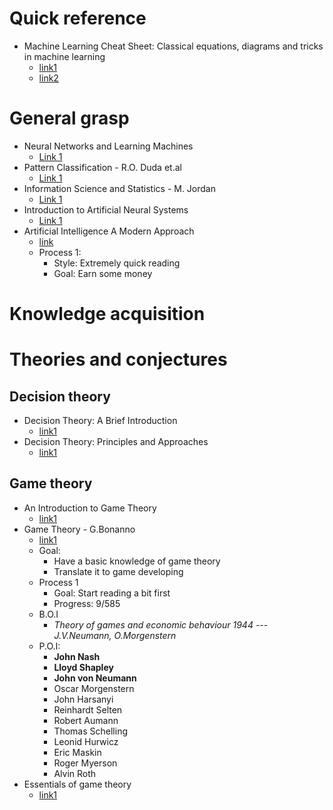 # Quick reference
- Machine Learning Cheat Sheet: Classical equations, diagrams and tricks in machine learning
  - [link1](https://media-exp1.licdn.com/dms/document/C4E1FAQF49EZJeYystA/feedshare-document-pdf-analyzed/0/1618381867518?e=1618480800&v=beta&t=W5qTopVeR5DxQ0J_8P4Zcgnc4y2vRb-GFpaftZwTaq0)
  - [link2](https://github.com/soulmachine/machine-learning-cheat-sheet)
# General grasp
- Neural Networks and Learning Machines
  - [Link 1](https://cours.etsmtl.ca/sys843/REFS/Books/ebook_Haykin09.pdf)
- Pattern Classification - R.O. Duda et.al
  - [Link 1](https://cours.etsmtl.ca/sys843/REFS/Books/Duda_Pattern_classification.pdf)
- Information Science and Statistics - M. Jordan
  - [Link 1](https://cours.etsmtl.ca/sys843/REFS/Books/Bishop%20-%20Pattern%20Recognition%20and%20Machine%20Learning.pdf)
- Introduction to Artificial Neural Systems
  - [Link 1](https://cours.etsmtl.ca/sys843/REFS/Books/ebook_Zurada92.pdf)
- Artificial Intelligence A Modern Approach
  - [link](https://web.archive.org/web/20140505045226/http://stpk.cs.rtu.lv/sites/all/files/stpk/materiali/MI/Artificial%20Intelligence%20A%20Modern%20Approach.pdf)
  - Process 1:
    - Style: Extremely quick reading
    - Goal: Earn some money
# Knowledge acquisition

# Theories and conjectures
## Decision theory
- Decision Theory: A Brief Introduction
  - [link1](https://people.kth.se/~soh/decisiontheory.pdf)
- Decision Theory: Principles and Approaches
  - [link1](https://www.webdepot.umontreal.ca/Usagers/perronf/MonDepotPublic/stt2100/Decision_theory.pdf)

## Game theory
- An Introduction to Game Theory
  - [link1](http://home.ku.edu.tr/~lkockesen/teaching/econ333/lectnotes/uggame.pdf)
- Game Theory - G.Bonanno
  - [link1](https://arxiv.org/ftp/arxiv/papers/1512/1512.06808.pdf)
  - Goal:
    - Have a basic knowledge of game theory
    - Translate it to game developing
  - Process 1
    - Goal: Start reading a bit first
    - Progress: 9/585
  - B.O.I 
    - *Theory of games and economic behaviour 1944 --- J.V.Neumann, O.Morgenstern*
  - P.O.I:
    - **John Nash**
    - **Lloyd Shapley**
    - **John von Neumann**
    - Oscar Morgenstern
    - John Harsanyi
    - Reinhardt Selten
    - Robert Aumann
    - Thomas Schelling
    - Leonid Hurwicz
    - Eric Maskin
    - Roger Myerson
    - Alvin Roth
- Essentials of game theory
  - [link1](http://physics.ujep.cz/~jskvor/KVM/TeorieHer/shoham.pdf)